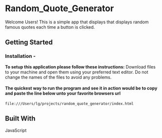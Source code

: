 # Random_Quote_Generator
Welcome Users!
This is a simple app that displays that displays random famous quotes each time a button is clicked. 

## Getting Started

### Installation -
**To setup this application please follow these instructions:**
Download files to your machine and open them using your preferred text editor.
Do not change the names of the files to avoid any problems.
  
#### The quickest way to run the program and see it in action would be to copy and paste the line below unto your favorite browsers url
`file:///Users/lg/projects/random_quote_generator/index.html`

## Built With
JavaScript
